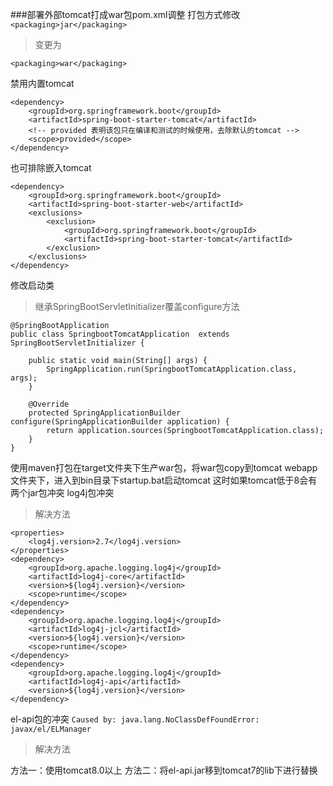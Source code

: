 
###部署外部tomcat打成war包pom.xml调整
打包方式修改
```<packaging>jar</packaging>```
>变更为

```<packaging>war</packaging>```

禁用内置tomcat
```
<dependency>
    <groupId>org.springframework.boot</groupId>
    <artifactId>spring-boot-starter-tomcat</artifactId>
    <!-- provided 表明该包只在编译和测试的时候使用，去除默认的tomcat -->
    <scope>provided</scope>
</dependency>
```
也可排除嵌入tomcat
```
<dependency>
    <groupId>org.springframework.boot</groupId>
    <artifactId>spring-boot-starter-web</artifactId>
    <exclusions>
        <exclusion>
            <groupId>org.springframework.boot</groupId>
            <artifactId>spring-boot-starter-tomcat</artifactId>
        </exclusion>
    </exclusions>
</dependency>
```
修改启动类
>继承SpringBootServletInitializer覆盖configure方法

```
@SpringBootApplication
public class SpringbootTomcatApplication  extends SpringBootServletInitializer {

    public static void main(String[] args) {
        SpringApplication.run(SpringbootTomcatApplication.class, args);
    }

    @Override
    protected SpringApplicationBuilder configure(SpringApplicationBuilder application) {
        return application.sources(SpringbootTomcatApplication.class);
    }
}
```
使用maven打包在target文件夹下生产war包，将war包copy到tomcat webapp文件夹下，进入到bin目录下startup.bat启动tomcat
这时如果tomcat低于8会有两个jar包冲突
log4j包冲突
>解决方法

```
<properties>
    <log4j.version>2.7</log4j.version>
</properties>
<dependency>
    <groupId>org.apache.logging.log4j</groupId>
    <artifactId>log4j-core</artifactId>
    <version>${log4j.version}</version>
    <scope>runtime</scope>
</dependency>
<dependency>
    <groupId>org.apache.logging.log4j</groupId>
    <artifactId>log4j-jcl</artifactId>
    <version>${log4j.version}</version>
    <scope>runtime</scope>
</dependency>
<dependency>
    <groupId>org.apache.logging.log4j</groupId>
    <artifactId>log4j-api</artifactId>
    <version>${log4j.version}</version>
</dependency>
```

el-api包的冲突
```Caused by: java.lang.NoClassDefFoundError: javax/el/ELManager```
>解决方法

方法一：使用tomcat8.0以上
方法二：将el-api.jar移到tomcat7的lib下进行替换
